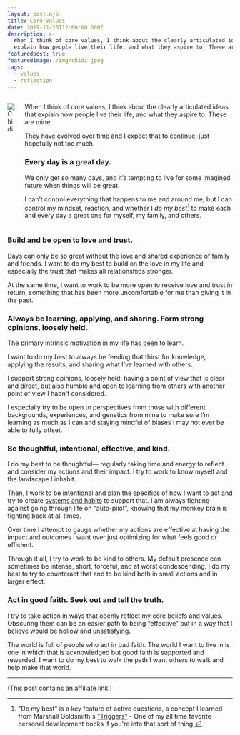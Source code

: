 ```yaml
---
layout: post.njk
title: Core Values
date: 2019-11-26T12:00:00.000Z
description: >-
  When I think of core values, I think about the clearly articulated ideas that
  explain how people live their life, and what they aspire to. These are mine.
featuredpost: true
featuredimage: /img/chidi.jpeg
tags:
  - values
  - reflection
---
```


<div class="columns">
<div class="column is-3">

![Chidi](/img/chidi.jpeg)

</div>
<div class="column is-9">

When I think of core values, I think about the clearly articulated ideas that explain how people live their life, and what they aspire to. These are mine.

They have [evolved](https://github.com/craigsturgis/philosophy/commits/master/life/core-values.md) over time and I expect that to continue, just hopefully not too much.

### Every day is a great day.

We only get so many days, and it’s tempting to live for some imagined future when things will be great.

I can’t control everything that happens to me and around me, but I can control my mindset, reaction, and whether I _do my best_[^1] to make each and every day a great one for myself, my family, and others.

</div>
</div>

### Build and be open to love and trust.

Days can only be so great without the love and shared experience of family and friends. I want to do my best to build on the love in my life and especially the trust that makes all relationships stronger.

At the same time, I want to work to be more open to receive love and trust in return, something that has been more uncomfortable for me than giving it in the past.

### Always be learning, applying, and sharing. Form strong opinions, loosely held.

The primary intrinsic motivation in my life has been to learn.

I want to do my best to always be feeding that thirst for knowledge, applying the results, and sharing what I’ve learned with others.

I support strong opinions, loosely held: having a point of view that is clear and direct, but also humble and open to learning from others with another point of view I hadn't considered.

I especially try to be open to perspectives from those with different backgrounds, experiences, and genetics from mine to make sure I’m learning as much as I can and staying mindful of biases I may not ever be able to fully offset.

### Be thoughtful, intentional, effective, and kind.

I do my best to be thoughtful— regularly taking time and energy to reflect and consider my actions and their impact. I try to work to know myself and the landscape I inhabit.

Then, I work to be intentional and plan the specifics of how I want to act and try to create [systems and habits](/the-system) to support that. I am always fighting against going through life on “auto-pilot”, knowing that my monkey brain is fighting back at all times.

Over time I attempt to gauge whether my actions are effective at having the impact and outcomes I want over just optimizing for what feels good or efficient.

Through it all, I try to work to be kind to others. My default presence can sometimes be intense, short, forceful, and at worst condescending. I do my best to try to counteract that and to be kind both in small actions and in larger effect.

### Act in good faith. Seek out and tell the truth.

I try to take action in ways that openly reflect my core beliefs and values. Obscuring them can be an easier path to being “effective” but in a way that I believe would be hollow and unsatisfying.

The world is full of people who act in bad faith. The world I want to live in is one in which that is acknowledged but good faith is supported and rewarded. I want to do my best to walk the path I want others to walk and help make that world.

---

(This post contains an [affiliate link](https://craigsturgis.com/affiliate-links).)

[^1]: "Do my best" is a key feature of active questions, a concept I learned from Marshall Goldsmith's ["Triggers”](https://amzn.to/349xeD5) - One of my all time favorite personal development books if you're into that sort of thing.
